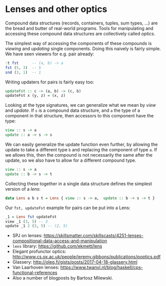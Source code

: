 # Lenses and other optics

Compound data structures (records, containers, tuples, sum types, ...) are the bread and butter of real-world programs. Tools for manipulating and accessing these compound data structures are collectively called _optics_.

The simplest way of accessing the components of these compounds is _viewing_ and _updating_ single components. Doing this naively is fairly simple. We have seen viewers for e.g. pair already:
```haskell
:t fst      -- (a, b) -> a
fst (5, 3)  -- 5
snd (3, 1)  -- 1
```
Writing updaters for pairs is fairly easy too:
```haskell
updateFst :: c -> (a, b) -> (c, b)
updateFst x (y, z) = (x, z)
```
Looking at the type signatures, we can generalize what we mean by _view_ and _update_. If `s` is a compound data structure, and `a` the type of a component in that structure, then accessors to this component have the type:
```haskell
view :: s -> a
update :: a -> s -> s
```
We can easily generalize the update function even further, by allowing the update to take a different type `b` and replacing the component of type `a`. If we allows this, then the compound is not necessarily the same after the update, so we also have to allow for a different compound type. 
```haskell
view :: s -> a
update :: b -> s -> t
```
Collecting these together in a single data structure defines the simplest version of a _lens_:
```haskell
data Lens a b s t = Lens { view :: s -> a,  update :: b -> s -> t }
```
Our `fst, updateFst` example for pairs can be put into a Lens:
```haskell
_1 = Lens fst updateFst
view _1 (3, 5) -- 3
update _1 2 (3, 5) -- (2, 5)
```

- SPJ on lenses: <https://skillsmatter.com/skillscasts/4251-lenses-compositional-data-access-and-manipulation>
- `lens` library: <https://github.com/ekmett/lens>
- Elegant profunctor optics: <http://www.cs.ox.ac.uk/people/jeremy.gibbons/publications/poptics.pdf>
- Glassery: <http://oleg.fi/gists/posts/2017-04-18-glassery.html>
- Van Laarhoven lenses: <https://www.twanvl.nl/blog/haskell/cps-functional-references>
- Also a number of blogposts by Bartosz Milewski.
